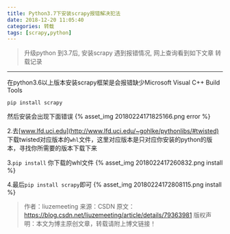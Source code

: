 ```yaml
---
title: Python3.7下安装scrapy报错解决犯法
date: 2018-12-20 11:05:40
categories: 转载
tags: [scrapy,python]
---
```

> 升级python 到3.7后, 安装scrapy 遇到报错情况, 网上查询看到如下文章 转载记录

---

在python3.6以上版本安装scrapy框架是会报错缺少Microsoft Visual C++ Build Tools
```
pip install scrapy
```
然后安装会出现下面错误
{% asset_img 20180224171825166.png error %}
<!-- more -->

2.去[www.lfd.uci.edu](http://www.lfd.uci.edu/~gohlke/pythonlibs/#twisted) 下载twisted对应版本的`whl`文件，这里对应版本是只对应你安装的python的版本，寻找你所需要的版本下载下来

3.`pip install` 你下载的whl文件
{% asset_img 2018022417260832.png install %}

4.最后`pip install scrapy`即可
{% asset_img 20180224172808115.png install %}

> 作者：liuzemeeting
来源：CSDN
原文：https://blog.csdn.net/liuzemeeting/article/details/79363981
版权声明：本文为博主原创文章，转载请附上博文链接！